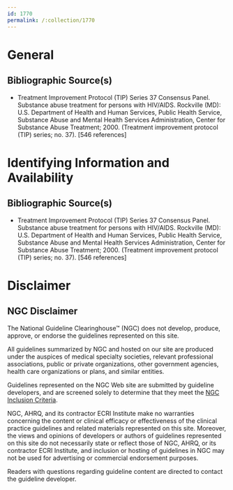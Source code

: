 ```yaml
---
id: 1770
permalink: /:collection/1770
---
```


# General

## Bibliographic Source(s)

- Treatment Improvement Protocol (TIP) Series 37 Consensus Panel. Substance abuse treatment for persons with HIV/AIDS. Rockville (MD): U.S. Department of Health and Human Services, Public Health Service, Substance Abuse and Mental Health Services Administration, Center for Substance Abuse Treatment; 2000. (Treatment improvement protocol (TIP) series; no. 37). [546 references]

# Identifying Information and Availability

## Bibliographic Source(s)

- Treatment Improvement Protocol (TIP) Series 37 Consensus Panel. Substance abuse treatment for persons with HIV/AIDS. Rockville (MD): U.S. Department of Health and Human Services, Public Health Service, Substance Abuse and Mental Health Services Administration, Center for Substance Abuse Treatment; 2000. (Treatment improvement protocol (TIP) series; no. 37). [546 references]

# Disclaimer

## NGC Disclaimer

The National Guideline Clearinghouse™ (NGC) does not develop, produce, approve, or endorse the guidelines represented on this site.

All guidelines summarized by NGC and hosted on our site are produced under the auspices of medical specialty societies, relevant professional associations, public or private organizations, other government agencies, health care organizations or plans, and similar entities.

Guidelines represented on the NGC Web site are submitted by guideline developers, and are screened solely to determine that they meet the [NGC Inclusion Criteria](/help-and-about/summaries/inclusion-criteria).

NGC, AHRQ, and its contractor ECRI Institute make no warranties concerning the content or clinical efficacy or effectiveness of the clinical practice guidelines and related materials represented on this site. Moreover, the views and opinions of developers or authors of guidelines represented on this site do not necessarily state or reflect those of NGC, AHRQ, or its contractor ECRI Institute, and inclusion or hosting of guidelines in NGC may not be used for advertising or commercial endorsement purposes.

Readers with questions regarding guideline content are directed to contact the guideline developer.

